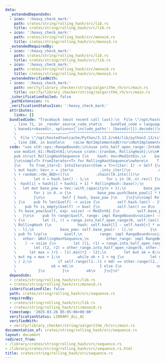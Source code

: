 ```yaml
---
data:
  _extendedDependsOn:
  - icon: ':heavy_check_mark:'
    path: crates/string/rolling_hash/src/lib.rs
    title: crates/string/rolling_hash/src/lib.rs
  - icon: ':heavy_check_mark:'
    path: crates/string/rolling_hash/src/monoid.rs
    title: crates/string/rolling_hash/src/monoid.rs
  _extendedRequiredBy:
  - icon: ':heavy_check_mark:'
    path: crates/string/rolling_hash/src/lib.rs
    title: crates/string/rolling_hash/src/lib.rs
  - icon: ':heavy_check_mark:'
    path: crates/string/rolling_hash/src/monoid.rs
    title: crates/string/rolling_hash/src/monoid.rs
  _extendedVerifiedWith:
  - icon: ':heavy_check_mark:'
    path: verify/library_checker/string/zalgorithm_rh/src/main.rs
    title: verify/library_checker/string/zalgorithm_rh/src/main.rs
  _isVerificationFailed: false
  _pathExtension: rs
  _verificationStatusIcon: ':heavy_check_mark:'
  attributes:
    links: []
  bundledCode: "Traceback (most recent call last):\n  File \"/opt/hostedtoolcache/Python/3.13.2/x64/lib/python3.13/site-packages/onlinejudge_verify/documentation/build.py\"\
    , line 71, in _render_source_code_stat\n    bundled_code = language.bundle(stat.path,\
    \ basedir=basedir, options={'include_paths': [basedir]}).decode()\n          \
    \         ~~~~~~~~~~~~~~~^^^^^^^^^^^^^^^^^^^^^^^^^^^^^^^^^^^^^^^^^^^^^^^^^^^^^^^^^^^^^^^^^^\n\
    \  File \"/opt/hostedtoolcache/Python/3.13.2/x64/lib/python3.13/site-packages/onlinejudge_verify/languages/rust.py\"\
    , line 288, in bundle\n    raise NotImplementedError\nNotImplementedError\n"
  code: "use std::ops::RangeBounds;\n\nuse into_half_open_range::IntoHalfOpenRange;\n\
    use modint_61::ModInt61;\n\nuse crate::{random, RollingHash};\n\n#[derive(Clone)]\n\
    pub struct RollingHashSequence {\n    hash: Vec<ModInt61>,\n    base_pow: Vec<ModInt61>,\n\
    }\n\nimpl<T> FromIterator<T> for RollingHashSequence\nwhere\n    T: Into<ModInt61>,\n\
    {\n    fn from_iter<I: IntoIterator<Item = T>>(iter: I) -> Self {\n        let\
    \ mut hash: Vec<_> = iter\n            .into_iter()\n            .map(|x| x.into()\
    \ + random::<0x_ADD>())\n            .chain([0.into()])\n            .collect();\n\
    \        let n = hash.len() - 1;\n        for i in (0..n).rev() {\n          \
    \  hash[i] = hash[i] + hash[i + 1] * RollingHash::base();\n        }\n\n     \
    \   let mut base_pow = Vec::with_capacity(n + 1);\n        base_pow.push(ModInt61::from_raw(1));\n\
    \        for i in 0..n {\n            base_pow.push(base_pow[i] * RollingHash::base());\n\
    \        }\n\n        Self { hash, base_pow }\n    }\n}\n\nimpl RollingHashSequence\
    \ {\n    pub fn len(&self) -> usize {\n        self.hash.len() - 1\n    }\n\n\
    \    pub fn is_empty(&self) -> bool {\n        self.len() == 0\n    }\n\n    pub\
    \ fn base_pow(&self, exp: usize) -> ModInt61 {\n        self.base_pow[exp]\n \
    \   }\n\n    pub fn range(&self, range: impl RangeBounds<usize>) -> RollingHash\
    \ {\n        let (l, r) = range.into_half_open_range(0, self.len());\n       \
    \ RollingHash {\n            hash: self.hash[l] - self.hash[r] * self.base_pow[r\
    \ - l],\n            base_pow: self.base_pow[r - l],\n        }\n    }\n\n   \
    \ pub fn lcp(\n        &self,\n        range: impl RangeBounds<usize>,\n     \
    \   other: &RollingHashSequence,\n        other_range: impl RangeBounds<usize>,\n\
    \    ) -> usize {\n        let (l1, r1) = range.into_half_open_range(0, self.len());\n\
    \        let (l2, r2) = other_range.into_half_open_range(0, other.len());\n  \
    \      let max = (r1 - l1).min(r2 - l2);\n        let mut ok = 0;\n        let\
    \ mut ng = max + 1;\n        while ok + 1 < ng {\n            let md = (ok + ng)\
    \ / 2;\n            if self.range(l1..l1 + md) == other.range(l2..l2 + md) {\n\
    \                ok = md;\n            } else {\n                ng = md;\n  \
    \          }\n        }\n        ok\n    }\n}\n"
  dependsOn:
  - crates/string/rolling_hash/src/lib.rs
  - crates/string/rolling_hash/src/monoid.rs
  isVerificationFile: false
  path: crates/string/rolling_hash/src/sequence.rs
  requiredBy:
  - crates/string/rolling_hash/src/lib.rs
  - crates/string/rolling_hash/src/monoid.rs
  timestamp: '2025-03-26 05:05:06+00:00'
  verificationStatus: LIBRARY_ALL_AC
  verifiedWith:
  - verify/library_checker/string/zalgorithm_rh/src/main.rs
documentation_of: crates/string/rolling_hash/src/sequence.rs
layout: document
redirect_from:
- /library/crates/string/rolling_hash/src/sequence.rs
- /library/crates/string/rolling_hash/src/sequence.rs.html
title: crates/string/rolling_hash/src/sequence.rs
---
```

